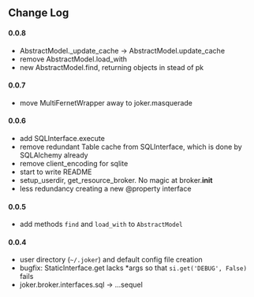 
Change Log
----------

#### 0.0.8

* AbstractModel._update_cache -> AbstractModel.update_cache
* remove AbstractModel.load_with 
* new AbstractModel.find, returning objects in stead of pk

#### 0.0.7

* move MultiFernetWrapper away to joker.masquerade 

#### 0.0.6

* add SQLInterface.execute
* remove redundant Table cache from SQLInterface, which is done by SQLAlchemy already
* remove client_encoding for sqlite
* start to write README
* setup_userdir, get_resource_broker. No magic at broker.__init__
* less redundancy creating a new @property interface


#### 0.0.5

* add methods `find` and `load_with` to `AbstractModel`


#### 0.0.4

* user directory (`~/.joker`) and default config file creation 
* bugfix: StaticInterface.get lacks *args so that `si.get('DEBUG', False)` fails 
* joker.broker.interfaces.sql -> ...sequel
